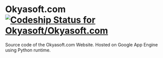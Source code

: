 Okyasoft.com[ ![Codeship Status for Okyasoft/Okyasoft.com](https://codeship.com/projects/99ef6360-8f14-0132-6263-0a0cf4fe8e66/status?branch=master)](https://codeship.com/projects/61139)
============

Source code of the Okyasoft.com Website. 
Hosted on Google App Engine using Python runtime.
